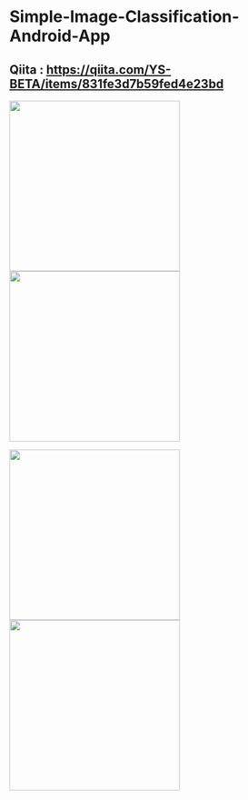 # Simple-Image-Classification-Android-App
## Qiita : https://qiita.com/YS-BETA/items/831fe3d7b59fed4e23bd

<img width="300" src="https://user-images.githubusercontent.com/52367439/101234872-8247b100-3706-11eb-9907-8350c5a92a28.jpg"/> <img width="300" src="https://user-images.githubusercontent.com/52367439/101234874-84117480-3706-11eb-9515-7a8baccaabe7.jpg"/>

<img width="300" src="https://user-images.githubusercontent.com/52367439/101235078-9a203480-3708-11eb-8dba-639dbe4d32d2.jpg"/> <img width="300" src="https://user-images.githubusercontent.com/52367439/101234876-84aa0b00-3706-11eb-835e-911294018e9e.jpg"/>
